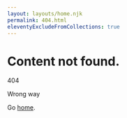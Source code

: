 ```yaml
---
layout: layouts/home.njk
permalink: 404.html
eleventyExcludeFromCollections: true
---
```


# Content not found.

<p class="intro text-center">404</p>
<p class="text-center">Wrong way</p>
Go <a href="{{ '/' | url }}">home</a>.
